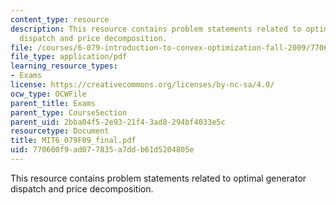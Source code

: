 ```yaml
---
content_type: resource
description: This resource contains problem statements related to optimal generator
  dispatch and price decomposition.
file: /courses/6-079-introduction-to-convex-optimization-fall-2009/770600f9ad077835a7ddb61d5204805e_MIT6_079F09_final.pdf
file_type: application/pdf
learning_resource_types:
- Exams
license: https://creativecommons.org/licenses/by-nc-sa/4.0/
ocw_type: OCWFile
parent_title: Exams
parent_type: CourseSection
parent_uid: 2bba04f5-2e93-21f4-3ad8-294bf4033e5c
resourcetype: Document
title: MIT6_079F09_final.pdf
uid: 770600f9-ad07-7835-a7dd-b61d5204805e
---
```

This resource contains problem statements related to optimal generator dispatch and price decomposition.